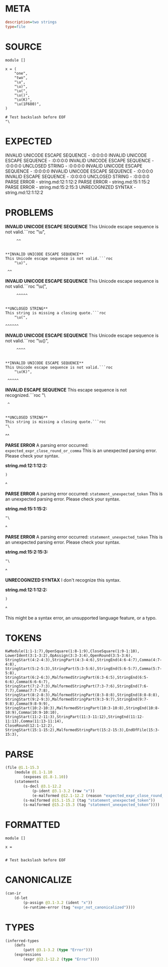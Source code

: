 # META
~~~ini
description=two strings
type=file
~~~
# SOURCE
~~~roc
module []

x = (
	"one",
	"two",
	"\u",
	"\u)",
	"\u(",
	"\u()",
	"\u(K)",
	"\u(1F680)",
)

# Test backslash before EOF
"\
~~~
# EXPECTED
INVALID UNICODE ESCAPE SEQUENCE - :0:0:0:0
INVALID UNICODE ESCAPE SEQUENCE - :0:0:0:0
INVALID UNICODE ESCAPE SEQUENCE - :0:0:0:0
UNCLOSED STRING - :0:0:0:0
INVALID UNICODE ESCAPE SEQUENCE - :0:0:0:0
INVALID UNICODE ESCAPE SEQUENCE - :0:0:0:0
INVALID ESCAPE SEQUENCE - :0:0:0:0
UNCLOSED STRING - :0:0:0:0
PARSE ERROR - string.md:12:1:12:2
PARSE ERROR - string.md:15:1:15:2
PARSE ERROR - string.md:15:2:15:3
UNRECOGNIZED SYNTAX - string.md:12:1:12:2
# PROBLEMS
**INVALID UNICODE ESCAPE SEQUENCE**
This Unicode escape sequence is not valid.```roc
	"\u",
```
	 ^^


**INVALID UNICODE ESCAPE SEQUENCE**
This Unicode escape sequence is not valid.```roc
	"\u)",
```
	 ^^


**INVALID UNICODE ESCAPE SEQUENCE**
This Unicode escape sequence is not valid.```roc
	"\u(",
```
	 ^^^^^


**UNCLOSED STRING**
This string is missing a closing quote.```roc
	"\u(",
```
	^^^^^^


**INVALID UNICODE ESCAPE SEQUENCE**
This Unicode escape sequence is not valid.```roc
	"\u()",
```
	 ^^^^


**INVALID UNICODE ESCAPE SEQUENCE**
This Unicode escape sequence is not valid.```roc
	"\u(K)",
```
	 ^^^^^


**INVALID ESCAPE SEQUENCE**
This escape sequence is not recognized.```roc
"\
```
 ^


**UNCLOSED STRING**
This string is missing a closing quote.```roc
"\
```
^^


**PARSE ERROR**
A parsing error occurred: `expected_expr_close_round_or_comma`
This is an unexpected parsing error. Please check your syntax.

**string.md:12:1:12:2:**
```roc
)
```
^


**PARSE ERROR**
A parsing error occurred: `statement_unexpected_token`
This is an unexpected parsing error. Please check your syntax.

**string.md:15:1:15:2:**
```roc
"\
```
^


**PARSE ERROR**
A parsing error occurred: `statement_unexpected_token`
This is an unexpected parsing error. Please check your syntax.

**string.md:15:2:15:3:**
```roc
"\
```
 ^


**UNRECOGNIZED SYNTAX**
I don't recognize this syntax.

**string.md:12:1:12:2:**
```roc
)
```
^

This might be a syntax error, an unsupported language feature, or a typo.

# TOKENS
~~~zig
KwModule(1:1-1:7),OpenSquare(1:8-1:9),CloseSquare(1:9-1:10),
LowerIdent(3:1-3:2),OpAssign(3:3-3:4),OpenRound(3:5-3:6),
StringStart(4:2-4:3),StringPart(4:3-4:6),StringEnd(4:6-4:7),Comma(4:7-4:8),
StringStart(5:2-5:3),StringPart(5:3-5:6),StringEnd(5:6-5:7),Comma(5:7-5:8),
StringStart(6:2-6:3),MalformedStringPart(6:3-6:5),StringEnd(6:5-6:6),Comma(6:6-6:7),
StringStart(7:2-7:3),MalformedStringPart(7:3-7:6),StringEnd(7:6-7:7),Comma(7:7-7:8),
StringStart(8:2-8:3),MalformedStringPart(8:3-8:8),StringEnd(8:8-8:8),
StringStart(9:2-9:3),MalformedStringPart(9:3-9:7),StringEnd(9:7-9:8),Comma(9:8-9:9),
StringStart(10:2-10:3),MalformedStringPart(10:3-10:8),StringEnd(10:8-10:9),Comma(10:9-10:10),
StringStart(11:2-11:3),StringPart(11:3-11:12),StringEnd(11:12-11:13),Comma(11:13-11:14),
CloseRound(12:1-12:2),
StringStart(15:1-15:2),MalformedStringPart(15:2-15:3),EndOfFile(15:3-15:3),
~~~
# PARSE
~~~clojure
(file @1.1-15.3
	(module @1.1-1.10
		(exposes @1.8-1.10))
	(statements
		(s-decl @3.1-12.2
			(p-ident @3.1-3.2 (raw "x"))
			(e-malformed @12.1-12.2 (reason "expected_expr_close_round_or_comma")))
		(s-malformed @15.1-15.2 (tag "statement_unexpected_token"))
		(s-malformed @15.2-15.3 (tag "statement_unexpected_token"))))
~~~
# FORMATTED
~~~roc
module []

x = 
	

# Test backslash before EOF

~~~
# CANONICALIZE
~~~clojure
(can-ir
	(d-let
		(p-assign @3.1-3.2 (ident "x"))
		(e-runtime-error (tag "expr_not_canonicalized"))))
~~~
# TYPES
~~~clojure
(inferred-types
	(defs
		(patt @3.1-3.2 (type "Error")))
	(expressions
		(expr @12.1-12.2 (type "Error"))))
~~~

